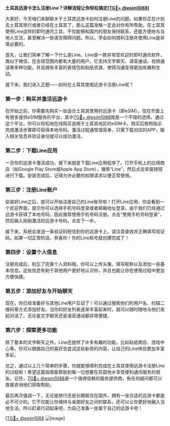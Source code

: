 **土耳其远游卡怎么注册Line？详解流程让你轻松搞定[[TG💪+ @esim1088](https://t.me/s/esim1088)]**

大家好，今天咱们来聊聊关于土耳其远游卡如何注册Line的问题。如果你正在计划去土耳其旅行或者已经在土耳其了，那么这篇攻略一定会对你有所帮助。在土耳其使用Line这样的即时通讯工具，不仅能够和国内的朋友保持联系，还能方便地与当地人交流，甚至解决一些语言障碍问题。所以，学会如何顺利注册并使用Line是非常必要的。

首先，让我们简单了解一下什么是Line。Line是一款非常受欢迎的即时通讯软件，类似于微信，在全球范围内都有大量的用户。它支持文字聊天、语音通话、视频通话等多种功能，并且拥有丰富的表情包和贴纸资源，使得沟通变得更加有趣和生动。

接下来，我们进入正题——如何在土耳其使用远游卡注册Line呢？

### **第一步：购买并激活远游卡**
在开始之前，你需要先购买一张适合土耳其使用的远游卡（即eSIM）。现在市面上有很多提供eSIM服务的平台，其中[TG💪+ @esim1088](https://t.me/s/esim1088)就是一个不错的选择。通过这个平台，你可以轻松地在线购买适用于土耳其地区的eSIM卡。购买后按照指示完成激活步骤即可获得本地号码。激活过程通常很简单，只需下载对应的APP，输入相关信息并验证身份就可以成功激活。

### **第二步：下载Line应用**
一旦你的远游卡激活成功，接下来就是下载Line应用程序了。打开手机上的应用商店（如Google Play Store或Apple App Store），搜索“Line”，然后点击安装按钮进行下载。安装完成后，记得允许必要的权限请求以便正常使用。

### **第三步：注册Line账户**
安装好Line之后，就可以开始注册自己的Line账号啦！打开Line应用，你会看到一个欢迎界面，提示你可以选择手机号码登录或者邮箱地址登录。由于我们已经通过远游卡获得了本地号码，因此推荐使用手机号码注册。点击“使用手机号码登录”，然后输入刚刚激活的远游卡号码，点击下一步。

接下来，系统会发送一条验证码短信到你的远游卡上，请注意查收并正确填写验证码。如果一切正常的话，恭喜你！你的Line账号就创建完成了！

### **第四步：设置个人信息**
注册完成后，别忘了完善个人资料哦。你可以上传头像、填写昵称以及添加一些基本信息。这些信息有助于其他用户更好地认识你，并且也能让你在使用过程中更加方便快捷。

### **第五步：添加好友与开始聊天**
现在，你已经准备好与其他Line用户互动了！可以通过搜索他们的用户名、扫描二维码等方式添加好友。当你的好友列表逐渐丰富起来时，就可以随时随地与他们发起对话了。无论是文字聊天还是语音通话都非常便捷。

### **第六步：探索更多功能**
除了基本的文字聊天之外，Line还提供了许多有趣的功能，比如贴纸商店、游戏中心等。你可以根据自己的喜好去尝试这些新奇的内容，让自己的Line体验更加丰富多彩。

总之，通过以上几个简单的步骤，你就能够顺利完成在土耳其使用远游卡注册Line的过程啦！希望这篇指南能帮助到每一位想要在异国他乡享受便利通讯服务的朋友。记住，[TG💪+ @esim1088](https://t.me/s/esim1088)是一个值得信赖的服务提供商，有任何疑问都可以直接咨询他们获取帮助。

最后再次强调一下，无论是旅行还是长期居住在国外，拥有一张合适的远游卡都是必不可少的。它不仅能让你保持与亲朋好友之间的联系，还可以让你更好地融入当地生活。所以赶紧行动起来吧，为自己准备一张属于自己的远游卡吧！

[[TG💪+ @esim1088](https://t.me/s/esim1088) ![Image](https://i.postimg.cc/4NQfJmqS/Snipaste-2025-05-13-00-14-12.png)]